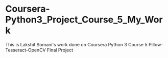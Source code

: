 # Coursera-Python3_Project_Course_5_My_Work
This is Lakshit Somani's work done on Coursera Python 3 Course 5 Pillow-Tesseract-OpenCV Final Project
